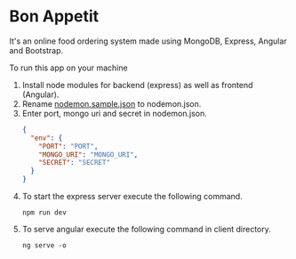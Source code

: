 # Bon Appetit

It's an online food ordering system made using MongoDB, Express, Angular and Bootstrap.

To run this app on your machine

1. Install node modules for backend (express) as well as frontend (Angular).
2. Rename [nodemon.sample.json](nodemon.sample.json) to nodemon.json.
3. Enter port, mongo uri and secret in nodemon.json.
   ```json
   {
     "env": {
       "PORT": "PORT",
       "MONGO_URI": "MONGO_URI",
       "SECRET": "SECRET"
     }
   }
   ```
4. To start the express server execute the following command.
   ```shell
   npm run dev
   ```
5. To serve angular execute the following command in client directory.
   ```shell
   ng serve -o
   ```
